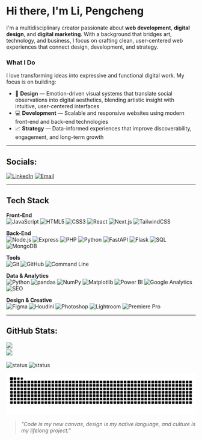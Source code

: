 # Hi there, I'm Li, Pengcheng

I'm a multidisciplinary creator passionate about **web development**, **digital design**, and **digital marketing**. With a background that bridges art, technology, and business, I focus on crafting clean, user-centered web experiences that connect design, development, and strategy.

### What I Do

I love transforming ideas into expressive and functional digital work. My focus is on building:

- 🎨 **Design** — Emotion-driven visual systems that translate social observations into digital aesthetics, blending artistic insight with intuitive, user-centered interfaces  
- 💻 **Development** — Scalable and responsive websites using modern front-end and back-end technologies  
- 📈 **Strategy** — Data-informed experiences that improve discoverability, engagement, and long-term growth

---

## Socials:
[![LinkedIn](https://img.shields.io/badge/LinkedIn-%230077B5.svg?logo=linkedin&logoColor=white)](https://www.linkedin.com/in/pengcheng-li-5790a0298)
[![Email](https://img.shields.io/badge/Email-D14836?logo=gmail&logoColor=white)](mailto:lpc20231016@gmail.com)

---

## Tech Stack
**Front-End**  
![JavaScript](https://img.shields.io/badge/javascript-%23323330.svg?style=for-the-badge&logo=javascript&logoColor=%23F7DF1E)
![HTML5](https://img.shields.io/badge/html5-%23E34F26.svg?style=for-the-badge&logo=html5&logoColor=white)
![CSS3](https://img.shields.io/badge/css3-%231572B6.svg?style=for-the-badge&logo=css3&logoColor=white)
![React](https://img.shields.io/badge/react-%2320232a.svg?style=for-the-badge&logo=react&logoColor=%2361DAFB)
![Next.js](https://img.shields.io/badge/next.js-000000?style=for-the-badge&logo=nextdotjs&logoColor=white)
![TailwindCSS](https://img.shields.io/badge/tailwindcss-%2338B2AC.svg?style=for-the-badge&logo=tailwind-css&logoColor=white)

**Back-End**  
![Node.js](https://img.shields.io/badge/node.js-6DA55F?style=for-the-badge&logo=node.js&logoColor=white)
![Express](https://img.shields.io/badge/express.js-%23404d59.svg?style=for-the-badge&logo=express&logoColor=%2361DAFB)
![PHP](https://img.shields.io/badge/php-%23777BB4.svg?style=for-the-badge&logo=php&logoColor=white)
![Python](https://img.shields.io/badge/python-%233776AB.svg?style=for-the-badge&logo=python&logoColor=white)
![FastAPI](https://img.shields.io/badge/FastAPI-009688?style=for-the-badge&logo=fastapi&logoColor=white)
![Flask](https://img.shields.io/badge/flask-%23000.svg?style=for-the-badge&logo=flask&logoColor=white)
![SQL](https://img.shields.io/badge/SQL-003B57?style=for-the-badge&logo=database&logoColor=white)
![MongoDB](https://img.shields.io/badge/mongodb-%234ea94b.svg?style=for-the-badge&logo=mongodb&logoColor=white)

**Tools**  
![Git](https://img.shields.io/badge/git-%23F05033.svg?style=for-the-badge&logo=git&logoColor=white)
![GitHub](https://img.shields.io/badge/github-%23121011.svg?style=for-the-badge&logo=github&logoColor=white)
![Command Line](https://img.shields.io/badge/CLI-000000?style=for-the-badge&logo=gnu-bash&logoColor=white)

**Data & Analytics**  
![Python](https://img.shields.io/badge/python-%233776AB.svg?style=for-the-badge&logo=python&logoColor=white)
![pandas](https://img.shields.io/badge/pandas-150458.svg?style=for-the-badge&logo=pandas&logoColor=white)
![NumPy](https://img.shields.io/badge/numpy-013243.svg?style=for-the-badge&logo=numpy&logoColor=white)
![Matplotlib](https://img.shields.io/badge/matplotlib-004080.svg?style=for-the-badge&logo=plotly&logoColor=white)
![Power BI](https://img.shields.io/badge/powerbi-F2C811?style=for-the-badge&logo=powerbi&logoColor=black)
![Google Analytics](https://img.shields.io/badge/Google%20Analytics-E37400?style=for-the-badge&logo=googleanalytics&logoColor=white)
![SEO](https://img.shields.io/badge/SEO-4285F4?style=for-the-badge&logo=google&logoColor=white)

**Design & Creative**  
![Figma](https://img.shields.io/badge/Figma-F24E1E.svg?style=for-the-badge&logo=figma&logoColor=white)
![Houdini](https://img.shields.io/badge/Houdini-FF4713.svg?style=for-the-badge&logo=houdini&logoColor=white)
![Photoshop](https://img.shields.io/badge/Adobe%20Photoshop-31A8FF.svg?style=for-the-badge&logo=adobephotoshop&logoColor=white)
![Lightroom](https://img.shields.io/badge/Adobe%20Lightroom-31A8FF.svg?style=for-the-badge&logo=adobelightroom&logoColor=white)
![Premiere Pro](https://img.shields.io/badge/Adobe%20Premiere%20Pro-9999FF.svg?style=for-the-badge&logo=adobepremierepro&logoColor=white)

---

## GitHub Stats:
![](https://github-readme-stats.vercel.app/api?username=N01715807&theme=dark)<br/>
![](https://github-readme-stats.vercel.app/api/top-langs/?username=N01715807&theme=dark&layout=compact)

![status](https://img.shields.io/badge/Currently_Building-Language_Map-blue)
![status](https://img.shields.io/badge/Location-Canada-red)

![snake gif](https://raw.githubusercontent.com/N01715807/N01715807/output/github-contribution-grid-snake.svg)

> _"Code is my new canvas, design is my native language, and culture is my lifelong project."_
